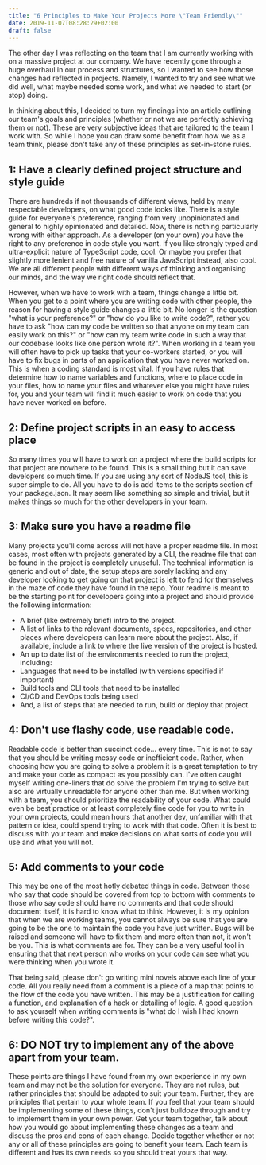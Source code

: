 ```yaml
---
title: "6 Principles to Make Your Projects More \"Team Friendly\""
date: 2019-11-07T08:28:29+02:00
draft: false
---
```


The other day I was reflecting on the team that I am currently working with on a massive project at our company. We have recently gone through a huge overhaul in our process and structures, so I wanted to see how those changes had reflected in projects. Namely, I wanted to try and see what we did well, what maybe needed some work, and what we needed to start (or stop) doing. 

In thinking about this, I decided to turn my findings into an article outlining our team's goals and principles (whether or not we are perfectly achieving them or not). These are very subjective ideas that are tailored to the team I work with. So while I hope you can draw some benefit from how we as a team think, please don't take any of these principles as set-in-stone rules.

## 1: Have a clearly defined project structure and style guide

There are hundreds if not thousands of different views, held by many respectable developers, on what good code looks like. There is a style guide for everyone's preference, ranging from very unopinionated and general to highly opinionated and detailed. Now, there is nothing particularly wrong with either approach. As a developer (on your own) you have the right to any preference in code style you want. If you like strongly typed and ultra-explicit nature of TypeScript code, cool. Or maybe you prefer that slightly more lenient and free nature of vanilla JavaScript instead, also cool. We are all different people with different ways of thinking and organising our minds, and the way we right code should reflect that. 

However, when we have to work with a team, things change a little bit. When you get to a point where you are writing code with other people, the reason for having a style guide changes a little bit. No longer is the question "what is your preference?" or "how do you like to write code?", rather you have to ask "how can my code be written so that anyone on my team can easily work on this?" or "how can my team write code in such a way that our codebase looks like one person wrote it?". When working in a team you will often have to pick up tasks that your co-workers started, or you will have to fix bugs in parts of an application that you have never worked on. This is when a coding standard is most vital. If you have rules that determine how to name variables and functions, where to place code in your files, how to name your files and whatever else you might have rules for, you and your team will find it much easier to work on code that you have never worked on before.

## 2: Define project scripts in an easy to access place

So many times you will have to work on a project where the build scripts for that project are nowhere to be found. This is a small thing but it can save developers so much time. If you are using any sort of NodeJS tool, this is super simple to do. All you have to do is add items to the scripts section of your package.json. It may seem like something so simple and trivial, but it makes things so much for the other developers in your team. 

## 3: Make sure you have a readme file

Many projects you'll come across will not have a proper readme file. In most cases, most often with projects generated by a CLI, the readme file that can be found in the project is completely unuseful. The technical information is generic and out of date, the setup steps are sorely lacking and any developer looking to get going on that project is left to fend for themselves in the maze of code they have found in the repo. 
Your readme is meant to be the starting point for developers going into a project and should provide the following information:

- A brief (like extremely brief) intro to the project.
- A list of links to the relevant documents, specs, repositories, and other places where developers can learn more about the project. Also, if available, include a link to where the live version of the project is hosted.
- An up to date list of the environments needed to run the project, including:
 - Languages that need to be installed (with versions specified if important)
 - Build tools and CLI tools that need to be installed
 - CI/CD and DevOps tools being used
- And, a list of steps that are needed to run, build or deploy that project.

## 4: Don't use flashy code, use readable code.

Readable code is better than succinct code... every time. This is not to say that you should be writing messy code or inefficient code. Rather, when choosing how you are going to solve a problem it is a great temptation to try and make your code as compact as you possibly can. I've often caught myself writing one-liners that do solve the problem I'm trying to solve but also are virtually unreadable for anyone other than me. But when working with a team, you should prioritize the readability of your code. What could even be best practice or at least completely fine code for you to write in your own projects, could mean hours that another dev, unfamiliar with that pattern or idea, could spend trying to work with that code. Often it is best to discuss with your team and make decisions on what sorts of code you will use and what you will not.

## 5: Add comments to your code

This may be one of the most hotly debated things in code. Between those who say that code should be covered from top to bottom with comments to those who say code should have no comments and that code should document itself, it is hard to know what to think. However, it is my opinion that when we are working teams, you cannot always be sure that you are going to be the one to maintain the code you have just written. Bugs will be raised and someone will have to fix them and more often than not, it won't be you. This is what comments are for. They can be a very useful tool in ensuring that that next person who works on your code can see what you were thinking when you wrote it.

That being said, please don't go writing mini novels above each line of your code. All you really need from a comment is a piece of a map that points to the flow of the code you have written. This may be a justification for calling a function, and explanation of a hack or detailing of logic. A good question to ask yourself when writing comments is "what do I wish I had known before writing this code?".

## 6: DO NOT try to implement any of the above apart from your team.

These points are things I have found from my own experience in my own team and may not be the solution for everyone. They are not rules, but rather principles that should be adapted to suit your team. Further, they are principles that pertain to your whole team. If you feel that your team should be implementing some of these things, don't just bulldoze through and try to implement them in your own power. Get your team together, talk about how you would go about implementing these changes as a team and discuss the pros and cons of each change. Decide together whether or not any or all of these principles are going to benefit your team. Each team is different and has its own needs so you should treat yours that way.